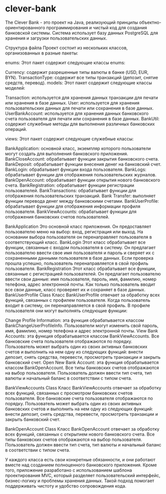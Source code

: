 # clever-bank
The Clever Bank - это проект на Java, реализующий принципы объектно-ориентированного программирования и чистый код для создания банковской системы. Система использует базу данных PostgreSQL для хранения и загрузки пользовательских данных.

Структура файла
Проект состоит из нескольких классов, организованных в разные пакеты:

enums: Этот пакет содержит следующие классы enums:

Currency: содержит разрешенные типы валюты в банке (USD, EUR, BYN).
TransactionType: содержит все типы транзакций (депозит, снятие средств, перевод).
models: Этот пакет содержит следующие классы моделей:

Transaction: используется для хранения данных транзакции для печати или хранения в базе данных.
User: используется для хранения пользовательских данных для печати или сохранения в базе данных.
UserBankAccount: используется для хранения данных банковского счета пользователя для печати или сохранения в базе данных.
BankUtil: содержит служебные методы для выполнения различных банковских операций.

views: Этот пакет содержит следующие служебные классы:

BankApplication: основной класс, экземпляр которого пользователи могут создать для выполнения банковского приложения.
BankCloseAccount: обрабатывает функции закрытия банковского счета.
BankDeposit: обрабатывает функции внесения денег на банковский счет.
BankLogin: обрабатывает функции входа пользователя.
BankLogs: обрабатывает функции для отображения пользовательских журналов.
BankOpenAccount: обрабатывает функции открытия нового банковского счета.
BankRegistration: обрабатывает функции регистрации пользователей.
BankTransactions: обрабатывает функции для отображения пользовательских транзакций.
Bank Transfer: выполняет функции перевода денег между банковскими счетами.
BankUserProfile: обрабатывает функции для отображения информации профиля пользователя.
BankViewAccounts: обрабатывает функции для отображения банковских счетов пользователей.


BankApplication
Это основной класс приложения. Он предоставляет пользователю меню на выбор: вход, регистрация или выход. На основании выбора пользователя он перенаправляет пользователя в соответствующий класс.
BankLogin
Этот класс обрабатывает все функции, связанные с входом пользователя в систему. Он предлагает пользователю ввести свое имя пользователя и пароль и сверяет их с сохраненными данными пользователя в базе данных. Если проверка прошла успешно, пользователь перенаправляется в свой профиль пользователя.
BankRegistration
Этот класс обрабатывает все функции, связанные с регистрацией пользователей. Он предлагает пользователю ввести свои данные: имя пользователя, пароль, имя, фамилию, номер телефона, адрес электронной почты. Как только пользователь вводит все свои данные, класс проверяет их и сохраняет в базе данных.
BankUserProfile Class
Класс BankUserProfile отвечает за обработку всех функций, связанных с профилем пользователя. Когда пользователь входит в систему, он перенаправляется в свой профиль. В профиле пользователя они могут выполнять следующие функции:

Change Profile Information: эта функция обрабатывается классом BankChangeUserProfileInfo. Пользователи могут изменить свой пароль, имя, фамилию, номер телефона и адрес электронной почты.
View Bank Accounts: эта функция обрабатывается классом BankViewAccounts. Все банковские счета пользователя отображаются по порядку. Пользователь может выбрать один из своих активных банковских счетов и выполнить на нем одну из следующих функций: внести депозит, снять средства, перевести, просмотреть транзакции и закрыть банковский счет.
Open New Bank Account: эта функция обрабатывается классом BankOpenAccount. Все типы банковских счетов отображаются на выбор пользователя. Пользователь должен ввести тип счета, тип валюты и начальный баланс в соответствии с типом счета.

BankViewAccounts Class
Класс BankViewAccounts отвечает за обработку всех функций, связанных с просмотром банковских счетов пользователя. Все банковские счета пользователя отображаются по порядку. Пользователь может выбрать один из своих активных банковских счетов и выполнить на нем одну из следующих функций: внести депозит, снять средства, перевести, просмотреть транзакции и закрыть банковский счет.

BankOpenAccount Class
Класс BankOpenAccount отвечает за обработку всех функций, связанных с открытием нового банковского счета. Все типы банковских счетов отображаются на выбор пользователя. Пользователь должен ввести тип счета, тип валюты и начальный баланс в соответствии с типом счета.

У каждого класса есть свои конкретные обязанности, и они работают вместе над созданием полноценного банковского приложения. Кроме того, приложение разработано с использованием шаблона проектирования MVC, который разделяет пользовательский интерфейс, бизнес-логику и проблемы хранения данных. Такой подход помогает поддерживать чистоту и удобство сопровождения кода.
